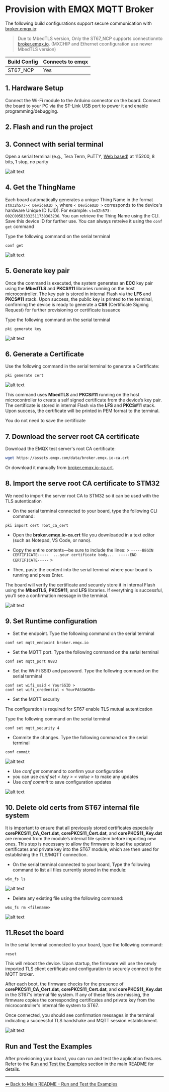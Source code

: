 # Provision with EMQX MQTT Broker

The following build configurations support secure communication with [broker.emqx.io](https://www.emqx.com/en/mqtt/public-mqtt5-broker):

> Due to MbedTLS version, Only the ST67_NCP supports connectionnto [broker.emqx.io](https://www.emqx.com/en/mqtt/public-mqtt5-broker). (MXCHIP and Ethernet coonfiguration use newer MbedTLS version)

|       Build Config          | Connects to emqx       |
|:---------                   |:-------                |
| ST67_NCP                    |           Yes          |


## 1. Hardware Setup

Connect the Wi-Fi module to the Arduino connector on the board. Connect the board to your PC via the ST-Link USB port to power it and enable programming/debugging.

## 2. Flash and run the project

## 3. Connect with serial terminal

 Open a serial terminal (e.g., Tera Term, PuTTY, [Web based](https://googlechromelabs.github.io/serial-terminal/))  at 115200, 8 bits, 1 stop, no parity

 ![alt text](assets/TeraTerm_Config.png)

## 4. Get the ThingName

Each board automatically generates a unique Thing Name in the format `stm32h573-< DeviceUID >`, where `< DeviceUID >` corresponds to the device's hardware Unique ID (UID). For example: `stm32h573-002C005B3332511738363236`. You can retrieve the Thing Name using the CLI. Save this device ID for further use. You can always retreive it using the `conf get` command

Type the following command on the serial terminal

```
conf get
```
![alt text](assets/conf_get.png)

## 5. Generate key pair

Once the command is executed, the system generates an **ECC** key pair using the **MbedTLS** and **PKCS#11** libraries running on the host microcontroller. The key pair is stored in internal Flash via the **LFS** and **PKCS#11** stack. Upon success, the public key is printed to the terminal, confirming the device is ready to generate a **CSR** (Certificate Signing Request) for further provisioning or certificate issuance

Type the following command on the serial terminal

```
pki generate key
```

 ![alt text](assets/pki_gererate_key.png)
 
## 6. Generate a Certificate

Use the following command in the serial terminal to generate a Certificate:

```
pki generate cert
```

 ![alt text](assets/pki_generate_cert.png)


This command uses **MbedTLS** and **PKCS#11** running on the host microcontroller to create a self signed certificate from the device’s key pair. The certificate is stored in internal Flash via the **LFS** and **PKCS#11** stack. Upon success, the certificate will be printed in PEM format to the terminal.

You do not need to save the certificate

## 7. Download the server root CA certificate

Download the EMQX test server's root CA certificate:

```sh
wget https://assets.emqx.com/data/broker.emqx.io-ca.crt
```

Or download it manually from [broker.emqx.io-ca.crt](https://assets.emqx.com/data/broker.emqx.io-ca.crt).
 
## 8. Import the serve root CA certificate to STM32

We need to import the server root CA to STM32 so it can be used with the TLS autentication

- On the serial terminal connected to your board, type the following CLI command:

```
pki import cert root_ca_cert
```

- Open the **broker.emqx.io-ca.crt** file you downloaded in a text editor (such as Notepad, VS Code, or nano). 

- Copy the entire contents—be sure to include the lines: > `-----BEGIN CERTIFICATE-----  ...your certificate body...  -----END CERTIFICATE-----` >

- Then, paste the content into the serial terminal where your board is running and press Enter.

The board will verify the certificate and securely store it in internal Flash using the **MbedTLS**, **PKCS#11**, and **LFS** libraries. If everything is successful, you’ll see a confirmation message in the terminal.

![alt text](assets/pki_import_root_ca.png)

## 9. Set Runtime configuration

- Set the endpoint. Type the following command on the serial terminal

```
conf set mqtt_endpoint broker.emqx.io
```

- Set the MQTT port. Type the following command on the serial terminal

```
conf set mqtt_port 8883
```

- Set the Wi-Fi SSID and password. Type the following command on the serial terminal

```
conf set wifi_ssid < YourSSID >
conf set wifi_credential < YourPASSWORD>
```

- Set the MQTT security

The configuration is required for ST67 enable TLS mutual autentication 

Type the following command on the serial terminal

 ```
conf set mqtt_security 4
```

- Commite the changes. Type the following command on the serial terminal

 ```
conf commit
```

![alt text](assets/emqx_conf_commit.png)

- Use *conf get* command to confirm your configuration
- you can use *conf set < key > < value >* to make any updates
- Use *conf commit* to save configuration updates

![alt text](assets/emqx_conf_get.png)

## 10. Delete old certs from ST67 internal file system

It is important to ensure that all previously stored certificates especially **corePKCS11_CA_Cert.dat**, **corePKCS11_Cert.dat**, and **corePKCS11_Key.dat** are removed from the module’s internal file system before importing new ones. This step is necessary to allow the firmware to load the updated certificates and private key into the ST67 module, which are then used for establishing the TLS/MQTT connection.

- On the serial terminal connected to your board, Type the following command to list all files currently stored in the module:

```
w6x_fs ls
```

![alt text](assets/w6x_fs_ls.png)

- Delete any existing file using the following command:

```
w6x_fs rm <filename>
```

![alt text](assets/w6x_fs_rm.png)

## 11.Reset the board

In the serial terminal connected to your board, type the following command:

```
reset
```

This will reboot the device. Upon startup, the firmware will use the newly imported TLS client certificate and configuration to securely connect to the MQTT broker.

After each boot, the firmware checks for the presence of **corePKCS11_CA_Cert.dat**, **corePKCS11_Cert.dat**, and **corePKCS11_Key.dat** in the ST67's internal file system. If any of these files are missing, the firmware copies the corresponding certificates and private key from the microcontroller's internal file system to ST67.

Once connected, you should see confirmation messages in the terminal indicating a successful TLS handshake and MQTT session establishment.

![alt text](assets/mqtt_connection.png)

## Run and Test the Examples

After provisioning your board, you can run and test the application features. Refer to the [Run and Test the Examples](readme.md#7-run-and-test-the-examples) section in the main README for details.

---

[⬅️ Back to Main README - Run and Test the Examples](readme.md#7-run-and-test-the-examples)